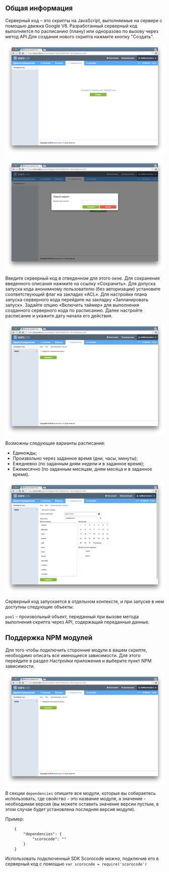 ## Общая информация

Серверный код – это скрипты на JavaScript, выполняемые на сервере с помощью движка Google V8. Разработанный серверный код выполняется по расписанию (плану) или одноразово по вызову через метод API.Для создания нового скрипта нажмите кнопку "Создать".

![Серверный код](../img/scripts.png)

![Серверный код](../img/scriptcreate.png)

Введите серверный код в отведенном для этого окне. Для сохранения введенного описания нажмите на ссылку «Сохранить». Для допуска запуска кода анонимному пользователю (без авторизации) установите соответствующий флаг на закладке «ACL». Для настройки плана запуска серверного кода перейдите на закладку «Запланировать запуск». Задайте опцию «Включить таймер» для выполнения созданного серверного кода по расписанию. Далее настройте расписание и укажите дату начала его действия.

![Серверный код](../img/scriptacl.png)

Возможны следующие варианты расписания:

* Единожды;
* Произвольно через заданное время (дни, часы, минуты);
* Ежедневно (по заданным дням недели и в заданное время);
* Ежемесячно (по заданным месяцам, дням месяца и в заданное время).

![Серверный код](../img/scriptschedule.png)

Серверный код запускается в отдельном контексте, и при запуске в нем доступны следующие объекты:

`pool` – произвольный объект, переданный при вызове метода выполнения скрипта через API, содержащий переданные данные.

## Поддержка NPM модулей

Для того чтобы подключить сторонние модули в вашем скрипте, необходимо описать все имеющиеся зависимости. Для этого перейдите в раздел Настройки приложения и выберите пункт NPM зависимости.

![Серверный код](../img/scriptacl.png)

В секции `dependencies` опишите все модули, которые вы собираетесь использовать, где свойство - это название модуля, а значение - необходимая версия (вы можете оставить значение версии пустым, в этом случае будет установлена последняя версия модуля).

Пример:

```
    {
        "dependencies": {
            "scorocode": ""
        }
    }
```
    
Использовать подключенный SDK Scorocode можно, подключив его в серверный код с помощью `var scorocode = require('scorocode')`
